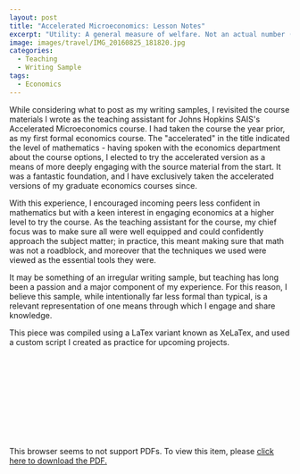 ```yaml
---
layout: post
title: "Accelerated Microeconomics: Lesson Notes"
excerpt: "Utility: A general measure of welfare. Not an actual number (no one says “I’m at happiness level 7today!”)..."
image: images/travel/IMG_20160825_181820.jpg
categories:
  - Teaching
  - Writing Sample
tags:
  - Economics
---
```


While considering what to post as my writing samples, I revisited the course materials I wrote as the teaching assistant for Johns Hopkins SAIS's Accelerated Microeconomics course. I had taken the course the year prior, as my first formal economics course. The "accelerated" in the title indicated the level of mathematics - having spoken with the economics department about the course options, I elected to try the accelerated version as a means of more deeply engaging with the source material from the start. It was a fantastic foundation, and I have exclusively taken the accelerated versions of my graduate economics courses since.

With this experience, I encouraged incoming peers less confident in mathematics but with a keen interest in engaging economics at a higher level to try the course. As the teaching assistant for the course, my chief focus was to make sure all were well equipped and could confidently approach the subject matter; in practice, this meant making sure that math was not a roadblock, and moreover that the techniques we used were viewed as the essential tools they were.

It may be something of an irregular writing sample, but teaching has long been a passion and a major component of my experience. For this reason, I believe this sample, while intentionally far less formal than typical, is a relevant representation of one means through which I engage and share knowledge.

This piece was compiled using a LaTex variant known as XeLaTex, and used a custom script I created as practice for upcoming projects.

<object data="https://coryjcombs.github.io/images/sais/TA_Session_1_Notes.pdf" type="application/pdf" width="90%">
    <embed src="https://coryjcombs.github.io/images/sais/TA_Session_1_Notes.pdf">
        <p>This browser seems to not support PDFs. To view this item, please <a href="https://coryjcombs.github.io/images/sais/TA_Session_1_Notes.pdf">click here to download the PDF.</a></p>
    </embed>
</object>
